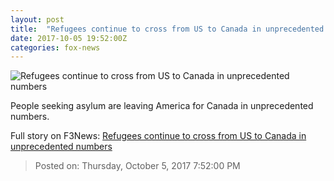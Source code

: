 ```yaml
---
layout: post
title:  "Refugees continue to cross from US to Canada in unprecedented numbers"
date: 2017-10-05 19:52:00Z
categories: fox-news
---
```


![Refugees continue to cross from US to Canada in unprecedented numbers](http://a57.foxnews.com/images.foxnews.com/content/fox-news/world/2017/10/05/refugees-continue-to-cross-from-us-to-canada-in-unprecedented-numbers/_jcr_content/article-text/article-par-6/inline_spotlight_ima/image.img.jpg/612/344/1507234486930.jpg?ve=1&tl=1)

People seeking asylum are leaving America for Canada in unprecedented numbers.


Full story on F3News: [Refugees continue to cross from US to Canada in unprecedented numbers](http://www.f3nws.com/n/YWJpRC)

> Posted on: Thursday, October 5, 2017 7:52:00 PM
